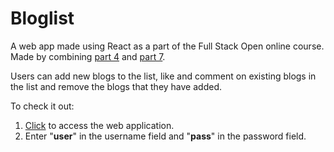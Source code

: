 # Bloglist

A web app made using React as a part of the Full Stack Open online course. Made by combining [part 4](https://github.com/dakshj48/FSO2019/tree/master/part4) and [part 7](https://github.com/dakshj48/FSO2019/tree/master/part7/bloglist).

Users can add new blogs to the list, like and comment on existing blogs in the list and remove the blogs that they have added.


To check it out:
1. [Click](https://pacific-waters-38107.herokuapp.com/) to access the web application.
2. Enter "__user__" in the username field and "__pass__" in the password field.
